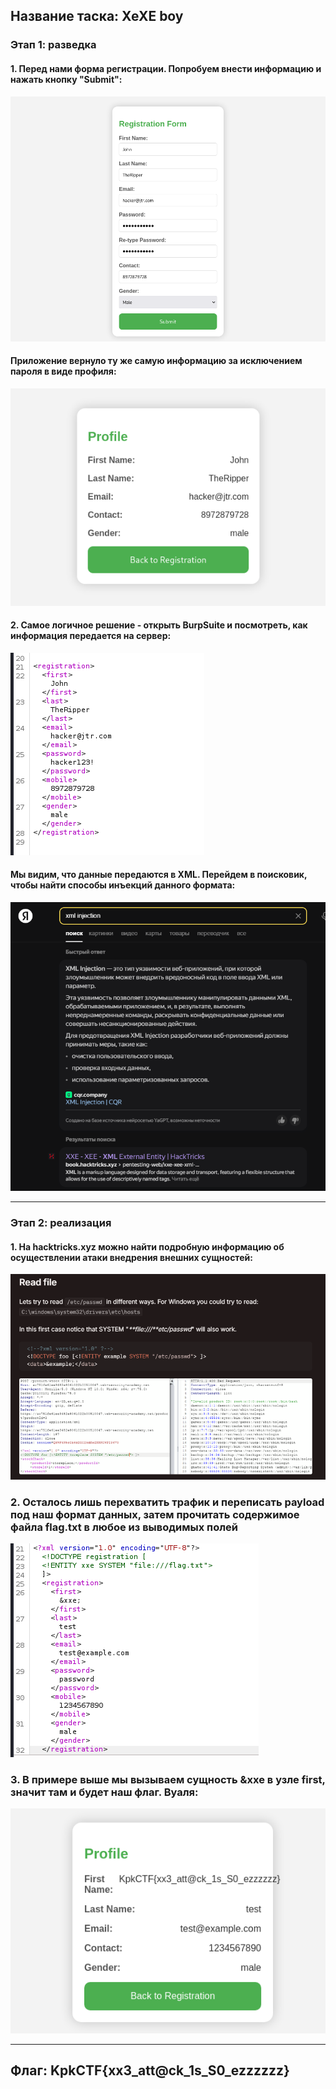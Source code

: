 
## Название таска: XeXE boy

### Этап 1: разведка

#### 1. Перед нами форма регистрации. Попробуем внести информацию и нажать кнопку "Submit":

![](assets/xexe.boy_1.png)

#### Приложение вернуло ту же самую информацию за исключением пароля в виде профиля:

![](assets/xexe.boy_2.png)

#### 2. Самое логичное решение - открыть BurpSuite и посмотреть, как информация передается на сервер:

![](assets/xexe.boy_3.png)

#### Мы видим, что данные передаются в XML. Перейдем в поисковик, чтобы найти способы инъекций данного формата:

![](assets/xexe.boy_4.png)

---
### Этап 2: реализация

#### 1. На hacktricks.xyz можно найти подробную информацию об осуществлении атаки внедрения внешних сущностей:

![](assets/xexe.boy_5.png)

### 2. Осталось лишь перехватить трафик и переписать payload под наш формат данных, затем прочитать содержимое файла flag.txt в любое из выводимых полей

![](assets/xexe.boy_6.png)

### 3. В примере выше мы вызываем сущность &xxe в узле first, значит там и будет наш флаг. Вуаля:

![](assets/xexe.boy_7.png)

---
## Флаг: KpkCTF{xx3_att@ck_1s_S0_ezzzzzz}

